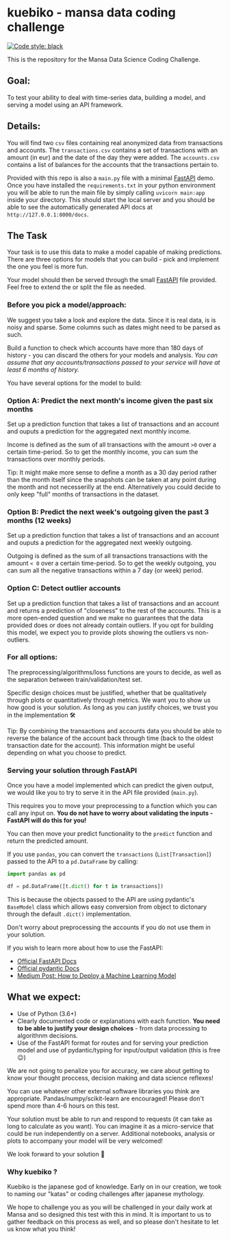 # kuebiko - mansa data coding challenge

[![Code style: black](https://img.shields.io/badge/code%20style-black-000000.svg)](https://github.com/psf/black)

This is the repository for the Mansa Data Science Coding Challenge.

## Goal:

To test your ability to deal with time-series data, building a model, and serving a model using an API framework.


## Details:

You will find two `csv` files containing real anonymized data from transactions and accounts. The `transactions.csv` contains a set of transactions with an amount (in eur) and the date of the day they were added. The `accounts.csv` contains a list of balances for the accounts that the transactions pertain to. 

Provided with this repo is also a `main.py` file with a minimal [FastAPI](https://fastapi.tiangolo.com/) demo. Once you have installed the `requirements.txt` in your python environment you will be able to run the main file by simply calling `uvicorn main:app` inside your directory. This should start the local server and you should be able to see the automatically generated API docs at `http://127.0.0.1:8000/docs`. 

## The Task

Your task is to use this data to make a model capable of making predictions. There are three options for models that you can build - pick and implement the one you feel is more fun. 

Your model should then be served through the small [FastAPI](https://fastapi.tiangolo.com/) file provided. Feel free to extend the or split the file as needed.

### Before you pick a model/approach:
We suggest you take a look and explore the data. Since it is real data, is is noisy and sparse. Some columns such as dates might need to be parsed as such. 

Build a function to check which accounts have more than 180 days of history - you can discard the others for your models and analysis. *You can assume that any accounts/transactions passed to your service will have at least 6 months of history.*

You have several options for the model to build:

### Option A: Predict the next month's income given the past six months

Set up a prediction function that takes a list of transactions and an account and ouputs a prediction for the aggregated next monthly income. 

Income is defined as the sum of all transactions with the amount `>0` over a certain time-period. So to get the monthly income, you can sum the transactions over monthly periods. 

Tip: It might make more sense to define a month as a 30 day period rather than the month itself since the snapshots can be taken at any point during the month and not necesserilly at the end. Alternatively you could decide to only keep "full" months of transactions in the dataset.  

### Option B: Predict the next week's outgoing given the past 3 months (12 weeks)

Set up a prediction function that takes a list of transactions and an account and ouputs a prediction for the aggregated next weekly outgoing. 

Outgoing is defined as the sum of all transactions transactions with the amount `< 0` over a certain time-period. So to get the weekly outgoing, you can sum all the negative transactions within a 7 day (or week) period.
    
### Option C: Detect outlier accounts

Set up a prediction function that takes a list of transactions and an account and returns a prediction of "closeness" to the rest of the accounts. This is a more open-ended question and we make no guarantees that the data provided does or does not already contain outliers. If you opt for building this model, we expect you to provide plots showing the outliers vs non-outliers.


### For all options:

The preprocessing/algorithms/loss functions are yours to decide, as well as the separation between train/validation/test set. 

Specific design choices must be justified, whether that be qualitatively through plots or quantitatively through metrics. We want you to show us how good is your solution. As long as you can justify choices, we trust you in the implementation 🛠

Tip: By combining the transactions and accounts data you should be able to reverse the balance of the account back through time (back to the oldest transaction date for the account). This information might be useful depending on what you choose to predict.


### Serving your solution through FastAPI

Once you have a model implemented which can predict the given output, we would like you to try to serve it in the API file provided (`main.py`).
 
This requires you to move your preprocessing to a function which you can call any input on. **You do not have to worry about validating the inputs - FastAPI will do this for you!**

You can then move your predict functionality to the `predict` function and return the predicted amount.
 

If you use `pandas`, you can convert the `transactions` (`List[Transaction]`) passed to the API to a `pd.DataFrame` by calling:

```python
import pandas as pd 

df = pd.DataFrame([t.dict() for t in transactions])
``` 

This is because the objects passed to the API are using pydantic's `BaseModel` class which allows easy conversion from object to dictonary through the default `.dict()` implementation.

Don't worry about preprocessing the accounts if you do not use them in your solution.

If you wish to learn more about how to use the FastAPI:

- [Official FastAPI Docs](https://fastapi.tiangolo.com/)
- [Official pydantic Docs](https://pydantic-docs.helpmanual.io/)
- [Medium Post: How to Deploy a Machine Learning Model](https://towardsdatascience.com/how-to-deploy-a-machine-learning-model-dc51200fe8cf)

## What we expect:

- Use of Python (3.6+)
- Clearly documented code or explanations with each function. **You need to be able to justify your design choices** - from data processing to algorithnm decisions.
- Use of the FastAPI format for routes and for serving your prediction model and use of pydantic/typing for input/output validation (this is free 😉)

We are not going to penalize you for accuracy, we care about getting to know your thought proccess, decision making and data science reflexes!

You can use whatever other external software libraries you think are appropriate. Pandas/numpy/scikit-learn are encouraged! Please don't spend more than 4-6 hours on this test.

Your solution must be able to run and respond to requests (it can take as long to calculate as you want). You can imagine it as a micro-service that could be run independently on a server. Additional notebooks, analysis or plots to accompany your model will be very welcomed!

We look forward to your solution 🙂

### Why kuebiko ?

Kuebiko is the japanese god of knowledge. Early on in our creation, we took to naming our "katas" or coding challenges after japanese mythology. 

We hope to challenge you as you will be challenged in your daily work at Mansa and so designed this test with this in mind. It is important to us to gather feedback on this process as well, and so please don't hesitate to let us know what you think!
